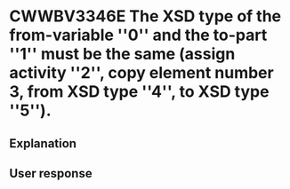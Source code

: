 # CWWBV3346E The XSD type of the from-variable ''0'' and the to-part ''1'' must be the same (assign activity ''2'', copy element number 3, from XSD type ''4'', to XSD type ''5'').

## Explanation

## User response